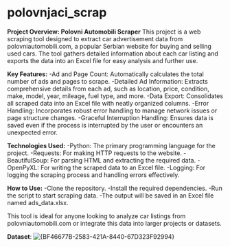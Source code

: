 # polovnjaci_scrap
**Project Overview: Polovni Automobili Scraper**
This project is a web scraping tool designed to extract car advertisement data from polovniautomobili.com, a popular Serbian website for buying and selling used cars. The tool gathers detailed information about each car listing and exports the data into an Excel file for easy analysis and further use.

**Key Features:**
-Ad and Page Count: Automatically calculates the total number of ads and pages to scrape.
-Detailed Ad Information: Extracts comprehensive details from each ad, such as location, price, condition, make, model, year, mileage, fuel type, and more.
-Data Export: Consolidates all scraped data into an Excel file with neatly organized columns.
-Error Handling: Incorporates robust error handling to manage network issues or page structure changes.
-Graceful Interruption Handling: Ensures data is saved even if the process is interrupted by the user or encounters an unexpected error.

**Technologies Used:**
-Python: The primary programming language for the project.
-Requests: For making HTTP requests to the website.
-BeautifulSoup: For parsing HTML and extracting the required data.
-OpenPyXL: For writing the scraped data to an Excel file.
-Logging: For logging the scraping process and handling errors effectively.

**How to Use:**
-Clone the repository.
-Install the required dependencies.
-Run the script to start scraping data.
-The output will be saved in an Excel file named ads_data.xlsx.

This tool is ideal for anyone looking to analyze car listings from polovniautomobili.com or integrate this data into larger projects or datasets.

**Dataset**:
![{BF46677B-2583-421A-8440-67D323F92994}](https://github.com/user-attachments/assets/e48d2d4f-282d-44ec-a05e-ca6ac1fb2bfd)
